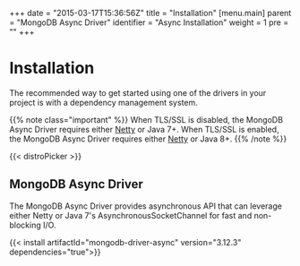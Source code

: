 +++
date = "2015-03-17T15:36:56Z"
title = "Installation"
[menu.main]
  parent = "MongoDB Async Driver"
  identifier = "Async Installation"
  weight = 1
  pre = "<i class='fa'></i>"
+++

# Installation


The recommended way to get started using one of the drivers in your project is with a dependency management system.

{{% note class="important" %}}
When TLS/SSL is disabled, the MongoDB Async Driver requires either [Netty](http://netty.io/) or Java 7+.
When TLS/SSL is enabled, the MongoDB Async Driver requires either [Netty](http://netty.io/) or Java 8+. 
{{% /note %}}

{{< distroPicker >}}

## MongoDB Async Driver

The MongoDB Async Driver provides asynchronous API that can leverage either Netty or Java 7's AsynchronousSocketChannel for fast and non-blocking I/O.

{{< install artifactId="mongodb-driver-async" version="3.12.3" dependencies="true">}}
